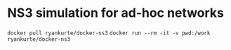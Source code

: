 # NS3 simulation for ad-hoc networks
`docker pull ryankurte/docker-ns3`
`docker run --rm -it -v pwd:/work ryankurte/docker-ns3  `
